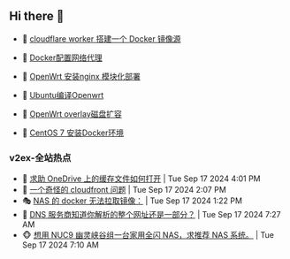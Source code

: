 ## Hi there 👋

<!--
**dkyg666/dkyg666** is a ✨ _special_ ✨ repository because its `README.md` (this file) appears on your GitHub profile.

Here are some ideas to get you started:

- 🔭 I’m currently working on ...
- 🌱 I’m currently learning ...
- 👯 I’m looking to collaborate on ...
- 🤔 I’m looking for help with ...
- 💬 Ask me about ...
- 📫 How to reach me: ...
- 😄 Pronouns: ...
- ⚡ Fun fact: ...
-->

<!-- BLOG-POST-LIST:START -->
- 🦩 [cloudflare worker 搭建一个 Docker 镜像源](http://blog.1996099.xyz/archives/cloudflare-worker-da-jian-yi-ge-docker-jing-xiang-zhan) 

- 🚦 [Docker配置网络代理](http://blog.1996099.xyz/archives/dockerpei-zhi-wang-luo-dai-li) 

- 🫶 [OpenWrt 安装nginx 模块化部署](http://blog.1996099.xyz/archives/openwrt-an-zhuang-nginx-mo-kuai-hua-bu-shu) 

- 🦄 [Ubuntu编译Openwrt](http://blog.1996099.xyz/archives/ubuntuzi-bian-yi-openwrt) 

- 🐻 [OpenWrt overlay磁盘扩容](http://blog.1996099.xyz/archives/openwrt-overlay) 

- 🤖 [CentOS 7 安装Docker环境](http://blog.1996099.xyz/archives/centos-docker) 
<!-- BLOG-POST-LIST:END -->

### v2ex-全站热点
<!-- v2ex:START -->
- 🥸 [求助 OneDrive 上的缓存文件如何打开](https://www.v2ex.com/t/1073543#reply0) | Tue Sep 17 2024 4:01 PM
- 🤗 [一个奇怪的 cloudfront 问题](https://www.v2ex.com/t/1073526#reply1) | Tue Sep 17 2024 2:07 PM
- 🎭 [NAS 的 docker 无法拉取镜像：](https://www.v2ex.com/t/1073522#reply2) | Tue Sep 17 2024 1:22 PM
- 🥷 [DNS 服务商知道你解析的整个网址还是一部分？](https://www.v2ex.com/t/1073475#reply6) | Tue Sep 17 2024 7:27 AM
- 🐵 [想用 NUC9 幽灵峡谷组一台家用全闪 NAS，求推荐 NAS 系统。](https://www.v2ex.com/t/1073472#reply12) | Tue Sep 17 2024 7:10 AM<!-- v2ex:END -->

